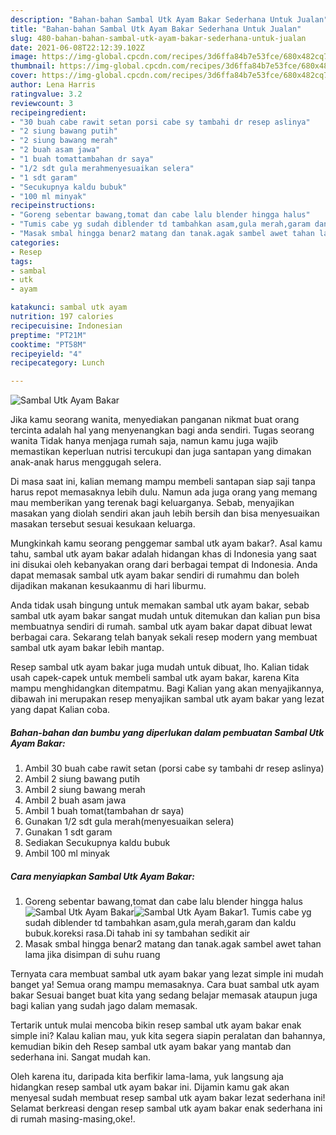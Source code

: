 ```yaml
---
description: "Bahan-bahan Sambal Utk Ayam Bakar Sederhana Untuk Jualan"
title: "Bahan-bahan Sambal Utk Ayam Bakar Sederhana Untuk Jualan"
slug: 480-bahan-bahan-sambal-utk-ayam-bakar-sederhana-untuk-jualan
date: 2021-06-08T22:12:39.102Z
image: https://img-global.cpcdn.com/recipes/3d6ffa84b7e53fce/680x482cq70/sambal-utk-ayam-bakar-foto-resep-utama.jpg
thumbnail: https://img-global.cpcdn.com/recipes/3d6ffa84b7e53fce/680x482cq70/sambal-utk-ayam-bakar-foto-resep-utama.jpg
cover: https://img-global.cpcdn.com/recipes/3d6ffa84b7e53fce/680x482cq70/sambal-utk-ayam-bakar-foto-resep-utama.jpg
author: Lena Harris
ratingvalue: 3.2
reviewcount: 3
recipeingredient:
- "30 buah cabe rawit setan porsi cabe sy tambahi dr resep aslinya"
- "2 siung bawang putih"
- "2 siung bawang merah"
- "2 buah asam jawa"
- "1 buah tomattambahan dr saya"
- "1/2 sdt gula merahmenyesuaikan selera"
- "1 sdt garam"
- "Secukupnya kaldu bubuk"
- "100 ml minyak"
recipeinstructions:
- "Goreng sebentar bawang,tomat dan cabe lalu blender hingga halus"
- "Tumis cabe yg sudah diblender td tambahkan asam,gula merah,garam dan kaldu bubuk.koreksi rasa.Di tahab ini sy tambahan sedikit air"
- "Masak smbal hingga benar2 matang dan tanak.agak sambel awet tahan lama jika disimpan di suhu ruang"
categories:
- Resep
tags:
- sambal
- utk
- ayam

katakunci: sambal utk ayam 
nutrition: 197 calories
recipecuisine: Indonesian
preptime: "PT21M"
cooktime: "PT58M"
recipeyield: "4"
recipecategory: Lunch

---
```



![Sambal Utk Ayam Bakar](https://img-global.cpcdn.com/recipes/3d6ffa84b7e53fce/680x482cq70/sambal-utk-ayam-bakar-foto-resep-utama.jpg)

Jika kamu seorang wanita, menyediakan panganan nikmat buat orang tercinta adalah hal yang menyenangkan bagi anda sendiri. Tugas seorang  wanita Tidak hanya menjaga rumah saja, namun kamu juga wajib memastikan keperluan nutrisi tercukupi dan juga santapan yang dimakan anak-anak harus menggugah selera.

Di masa  saat ini, kalian memang mampu membeli santapan siap saji tanpa harus repot memasaknya lebih dulu. Namun ada juga orang yang memang mau memberikan yang terenak bagi keluarganya. Sebab, menyajikan masakan yang diolah sendiri akan jauh lebih bersih dan bisa menyesuaikan masakan tersebut sesuai kesukaan keluarga. 



Mungkinkah kamu seorang penggemar sambal utk ayam bakar?. Asal kamu tahu, sambal utk ayam bakar adalah hidangan khas di Indonesia yang saat ini disukai oleh kebanyakan orang dari berbagai tempat di Indonesia. Anda dapat memasak sambal utk ayam bakar sendiri di rumahmu dan boleh dijadikan makanan kesukaanmu di hari liburmu.

Anda tidak usah bingung untuk memakan sambal utk ayam bakar, sebab sambal utk ayam bakar sangat mudah untuk ditemukan dan kalian pun bisa membuatnya sendiri di rumah. sambal utk ayam bakar dapat dibuat lewat berbagai cara. Sekarang telah banyak sekali resep modern yang membuat sambal utk ayam bakar lebih mantap.

Resep sambal utk ayam bakar juga mudah untuk dibuat, lho. Kalian tidak usah capek-capek untuk membeli sambal utk ayam bakar, karena Kita mampu menghidangkan ditempatmu. Bagi Kalian yang akan menyajikannya, dibawah ini merupakan resep menyajikan sambal utk ayam bakar yang lezat yang dapat Kalian coba.

<!--inarticleads1-->

##### Bahan-bahan dan bumbu yang diperlukan dalam pembuatan Sambal Utk Ayam Bakar:

1. Ambil 30 buah cabe rawit setan (porsi cabe sy tambahi dr resep aslinya)
1. Ambil 2 siung bawang putih
1. Ambil 2 siung bawang merah
1. Ambil 2 buah asam jawa
1. Ambil 1 buah tomat(tambahan dr saya)
1. Gunakan 1/2 sdt gula merah(menyesuaikan selera)
1. Gunakan 1 sdt garam
1. Sediakan Secukupnya kaldu bubuk
1. Ambil 100 ml minyak




<!--inarticleads2-->

##### Cara menyiapkan Sambal Utk Ayam Bakar:

1. Goreng sebentar bawang,tomat dan cabe lalu blender hingga halus
<img src="https://img-global.cpcdn.com/steps/b87c958a182cd151/160x128cq70/sambal-utk-ayam-bakar-langkah-memasak-1-foto.jpg" alt="Sambal Utk Ayam Bakar"><img src="https://img-global.cpcdn.com/steps/6e9d26e101132329/160x128cq70/sambal-utk-ayam-bakar-langkah-memasak-1-foto.jpg" alt="Sambal Utk Ayam Bakar">1. Tumis cabe yg sudah diblender td tambahkan asam,gula merah,garam dan kaldu bubuk.koreksi rasa.Di tahab ini sy tambahan sedikit air
1. Masak smbal hingga benar2 matang dan tanak.agak sambel awet tahan lama jika disimpan di suhu ruang




Ternyata cara membuat sambal utk ayam bakar yang lezat simple ini mudah banget ya! Semua orang mampu memasaknya. Cara buat sambal utk ayam bakar Sesuai banget buat kita yang sedang belajar memasak ataupun juga bagi kalian yang sudah jago dalam memasak.

Tertarik untuk mulai mencoba bikin resep sambal utk ayam bakar enak simple ini? Kalau kalian mau, yuk kita segera siapin peralatan dan bahannya, kemudian bikin deh Resep sambal utk ayam bakar yang mantab dan sederhana ini. Sangat mudah kan. 

Oleh karena itu, daripada kita berfikir lama-lama, yuk langsung aja hidangkan resep sambal utk ayam bakar ini. Dijamin kamu gak akan menyesal sudah membuat resep sambal utk ayam bakar lezat sederhana ini! Selamat berkreasi dengan resep sambal utk ayam bakar enak sederhana ini di rumah masing-masing,oke!.

